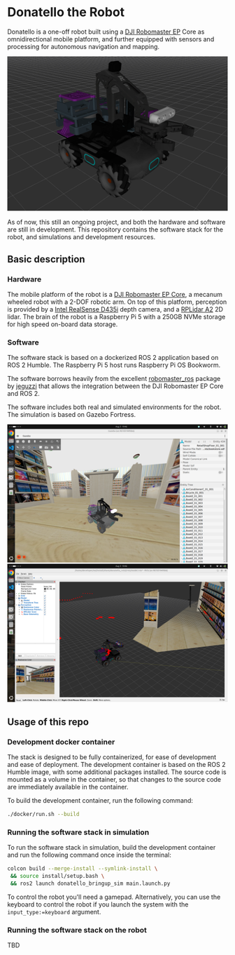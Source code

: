 # Donatello the Robot

Donatello is a one-off robot built using a [DJI Robomaster EP](https://www.dji.com/global/robomaster-ep-core) Core as omnidirectional mobile platform, and further equipped with sensors and processing for autonomous navigation and mapping.

![Donatello](media/donatello_rviz.png)

As of now, this still an ongoing project, and both the hardware and software are still in development. This repository contains the software stack for the robot, and simulations and development resources.

## Basic description

### Hardware

The mobile platform of the robot is a [DJI Robomaster EP Core](https://www.dji.com/global/robomaster-ep-core), a mecanum wheeled robot with a 2-DOF robotic arm. On top of this platform, perception is provided by a [Intel RealSense D435i](https://www.intelrealsense.com/depth-camera-d435i/) depth camera, and a [RPLidar A2](https://www.slamtec.com/en/Lidar/A2) 2D lidar. The brain of the robot is a Raspberry Pi 5 with a 250GB NVMe storage for high speed on-board data storage.

### Software

The software stack is based on a dockerized ROS 2 application based on ROS 2 Humble. The Raspberry Pi 5 host runs Raspberry Pi OS Bookworm.

The software borrows heavily from the excellent [robomaster_ros](https://github.com/jeguzzi/robomaster_ros) package by [jeguzzi](https://github.com/jeguzzi) that allows the integration between the DJI Robomaster EP Core and ROS 2.

The software includes both real and simulated environments for the robot. The simulation is based on Gazebo Fortress.

![Donatello](media/simulation_gazebo.png)
![Donatello](media/simulation_rviz.png)

## Usage of this repo

### Development docker container

The stack is designed to be fully containerized, for ease of development and ease of deployment. The development container is based on the ROS 2 Humble image, with some additional packages installed. The source code is mounted as a volume in the container, so that changes to the source code are immediately available in the container.

To build the development container, run the following command:

```bash
./docker/run.sh --build
```

### Running the software stack in simulation

To run the software stack in simulation, build the development container and run the following command once inside the terminal:

```bash
colcon build --merge-install --symlink-install \
 && source install/setup.bash \
 && ros2 launch donatello_bringup_sim main.launch.py
```

To control the robot you'll need a gamepad. Alternatively, you can use the keyboard to control the robot if you launch the system with the `input_type:=keyboard` argument.


### Running the software stack on the robot

TBD

